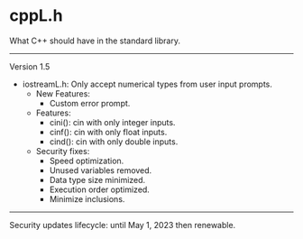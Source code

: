 # cppL.h
What C++ should have in the standard library.

---

Version 1.5
- iostreamL.h: Only accept numerical types from user input prompts.
	- New Features:
		- Custom error prompt.
	- Features:
		- cini(): cin with only integer inputs.
		- cinf(): cin with only float inputs.
		- cind(): cin with only double inputs.
	- Security fixes:
		- Speed optimization.
		- Unused variables removed.
		- Data type size minimized.
		- Execution order optimized.
		- Minimize inclusions.

---

Security updates lifecycle: until May 1, 2023 then renewable.

